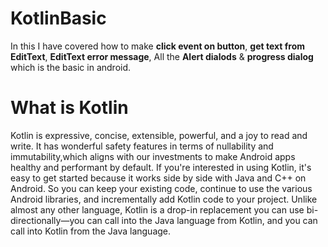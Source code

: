 # KotlinBasic
In this I have covered how to make <b>click event on button</b>, <b>get text from EditText</b>, <b>EditText error message</b>,
All the <b>Alert dialods</b> & <b>progress dialog</b> which is the basic in android. 

# What is Kotlin

Kotlin is expressive, concise, extensible, powerful, and a joy to read and write. It has wonderful safety features in terms 
of nullability and immutability,which aligns with our investments to make Android apps healthy and performant by default.
If you're interested in using Kotlin, it's easy to get started because it works side by side with Java and C++ on Android.
So you can keep your existing code, continue to use the various Android libraries, and incrementally add Kotlin code to 
your project. Unlike almost any other language, Kotlin is a drop-in replacement you can use bi-directionally—you can call
into the Java language from Kotlin, and you can call into Kotlin from the Java language.
